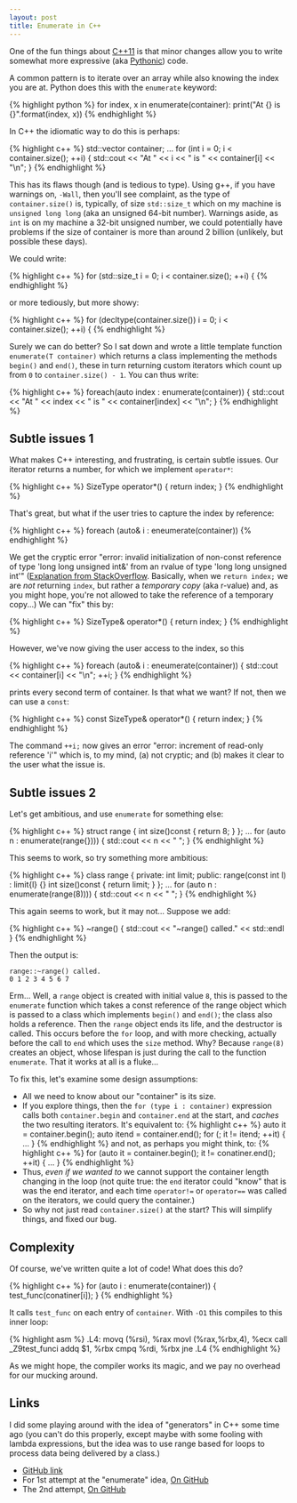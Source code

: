 ```yaml
---
layout: post
title: Enumerate in C++
---
```


One of the fun things about [C++11](https://en.wikipedia.org/wiki/C%2B%2B11) is that minor changes allow you to write somewhat more expressive (aka [Pythonic](http://preshing.com/20141202/cpp-has-become-more-pythonic/)) code.

A common pattern is to iterate over an array while also knowing the index you are at.  Python does this with the `enumerate` keyword:

{% highlight python %}
for index, x in enumerate(container):
   print("At {} is {}".format(index, x))
{% endhighlight %}

In C++ the idiomatic way to do this is perhaps:

{% highlight c++ %}
std::vector<int> container;
...
for (int i = 0; i < container.size(); ++i) {
   std::cout << "At " << i << " is " << container[i] << "\n";
}
{% endhighlight %}

This has its flaws though (and is tedious to type).  Using g++, if you have warnings on, `-Wall`, then you'll see complaint, as the type of `container.size()` is, typically, of size `std::size_t` which on my machine is `unsigned long long` (aka an unsigned 64-bit number).  Warnings aside, as `int` is on my machine a 32-bit unsigned number, we could potentially have problems if the size of container is more than around 2 billion (unlikely, but possible these days).

<!--more-->

We could write:

{% highlight c++ %}
for (std::size_t i = 0; i < container.size(); ++i) {
{% endhighlight %}

or more tediously, but more showy:

{% highlight c++ %}
for (decltype(container.size()) i = 0; i < container.size(); ++i) {
{% endhighlight %}

Surely we can do better?  So I sat down and wrote a little template function `enumerate(T container)` which returns a class implementing the methods `begin()` and `end()`, these in turn returning custom iterators which count up from `0` to `container.size() - 1`.  You can thus write:

{% highlight c++ %}
foreach(auto index : enumerate(container)) {
   std::cout << "At " << index << " is " << container[index] << "\n";
}
{% endhighlight %}


## Subtle issues 1 ##

What makes C++ interesting, and frustrating, is certain subtle issues.  Our iterator returns a number, for which we implement `operator*`:

{% highlight c++ %}
	SizeType operator*() { return index; }
{% endhighlight %}

That's great, but what if the user tries to capture the index by reference:

{% highlight c++ %}
foreach (auto& i : eneumerate(container))
{% endhighlight %}

We get the cryptic error "error: invalid initialization of non-const reference of type 'long long unsigned int&' from an rvalue of type 'long long unsigned int'"  ([Explanation from StackOverflow](http://stackoverflow.com/questions/8293426/error-invalid-initialization-of-non-const-reference-of-type-int-from-an-rval).  Basically, when we `return index;` we are _not_ returning `index`, but rather a _temporary copy_ (aka r-value) and, as you might hope, you're not allowed to take the reference of a temporary copy...)  We can "fix" this by:

{% highlight c++ %}
	SizeType& operator*() { return index; }
{% endhighlight %}

However, we've now giving the user access to the index, so this

{% highlight c++ %}
foreach (auto& i : eneumerate(container)) {
   std::cout << container[i] << "\n"; ++i; }
{% endhighlight %}

prints every second term of container.  Is that what we want?  If not, then we can use a `const`:

{% highlight c++ %}
	const SizeType& operator*() { return index; }
{% endhighlight %}

The command `++i;` now gives an error "error: increment of read-only reference 'i'" which is, to my mind, (a) not cryptic; and (b) makes it clear to the user what the issue is.


## Subtle issues 2 ##

Let's get ambitious, and use `enumerate` for something else:

{% highlight c++ %}
struct range {
   int size()const { return 8; }
};
...
for (auto n : enumerate(range{}))) {
   std::cout << n << " ";
}
{% endhighlight %}

This seems to work, so try something more ambitious:

{% highlight c++ %}
class range {
private:
   int limit;
public:
   range(const int l) : limit{l} {}
   int size()const { return limit; }
};
...
for (auto n : enumerate(range(8)))) {
   std::cout << n << " ";
}
{% endhighlight %}

This again seems to work, but it may not...  Suppose we add:

{% highlight c++ %}
   ~range() { std::cout << "~range() called." << std::endl }
{% endhighlight %}

Then the output is:

    range::~range() called.
    0 1 2 3 4 5 6 7
    
Erm...  Well, a `range` object is created with initial value `8`, this is passed to the `enumerate` function which takes a const reference of the range object which is passed to a class which implements `begin()` and `end()`; the class also holds a reference.  Then the `range` object ends its life, and the destructor is called.  This occurs before the `for` loop, and with more checking, actually before the call to `end` which uses the `size` method.  Why?  Because `range(8)` creates an object, whose lifespan is just during the call to the function `enumerate`.  That it works at all is a fluke...

To fix this, let's examine some design assumptions:

   - All we need to know about our "container" is its size.
   - If you explore things, then the `for (type i : container)` expression calls both `container.begin` and `container.end` at the start, and _caches_ the two resulting iterators.  It's equivalent to:
{% highlight c++ %}
auto it = container.begin();
auto itend = container.end();
for (; it != itend; ++it) { ... }
{% endhighlight %}
   and not, as perhaps you might think, to:
{% highlight c++ %}
for (auto it = container.begin(); it != conatiner.end(); ++it) { ... }
{% endhighlight %}
   - Thus, _even if we wanted to_ we cannot support the container length changing in the loop (not quite true: the `end` iterator could "know" that is was the end iterator, and each time `operator!=` or `operator==` was called on the iterators, we could query the container.)
   - So why not just read `container.size()` at the start?  This will simplify things, and fixed our bug.

 
## Complexity ##

Of course, we've written quite a lot of code!  What does this do?

{% highlight c++ %}
for (auto i : enumerate(container)) { test_func(conatiner[i]); }
{% endhighlight %}

It calls `test_func` on each entry of `container`.  With `-O1` this compiles to this inner loop:

{% highlight asm %}
.L4:
	movq	(%rsi), %rax
	movl	(%rax,%rbx,4), %ecx
	call	_Z9test_funci
	addq	$1, %rbx
	cmpq	%rdi, %rbx
	jne	.L4
{% endhighlight %}

As we might hope, the compiler works its magic, and we pay no overhead for our mucking around.


## Links ##

I did some playing around with the idea of "generators" in C++ some time ago (you can't do this properly, except maybe with some fooling with lambda expressions, but the idea was to use range based for loops to process data being delivered by a class.)

   - [GitHub link](https://github.com/MatthewDaws/CPP_Learning/tree/master/generators)
   - For 1st attempt at the "enumerate" idea, [On GitHub](https://github.com/MatthewDaws/CPP_Learning/tree/master/generators/enumerate.cpp)
   - The 2nd attempt, [On GitHub](https://github.com/MatthewDaws/CPP_Learning/tree/master/generators/enumerate2.cpp)
